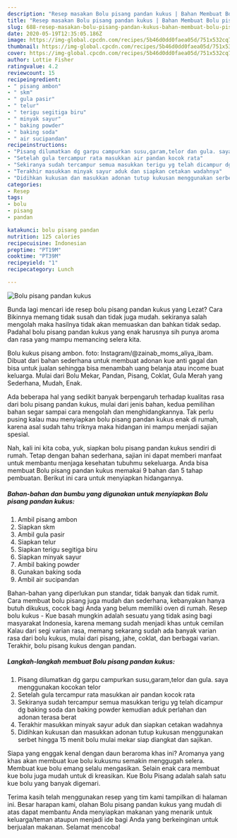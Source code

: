```yaml
---
description: "Resep masakan Bolu pisang pandan kukus | Bahan Membuat Bolu pisang pandan kukus Yang Mudah Dan Praktis"
title: "Resep masakan Bolu pisang pandan kukus | Bahan Membuat Bolu pisang pandan kukus Yang Mudah Dan Praktis"
slug: 688-resep-masakan-bolu-pisang-pandan-kukus-bahan-membuat-bolu-pisang-pandan-kukus-yang-mudah-dan-praktis
date: 2020-05-19T12:35:05.186Z
image: https://img-global.cpcdn.com/recipes/5b46d0dd0faea05d/751x532cq70/bolu-pisang-pandan-kukus-foto-resep-utama.jpg
thumbnail: https://img-global.cpcdn.com/recipes/5b46d0dd0faea05d/751x532cq70/bolu-pisang-pandan-kukus-foto-resep-utama.jpg
cover: https://img-global.cpcdn.com/recipes/5b46d0dd0faea05d/751x532cq70/bolu-pisang-pandan-kukus-foto-resep-utama.jpg
author: Lottie Fisher
ratingvalue: 4.2
reviewcount: 15
recipeingredient:
- " pisang ambon"
- " skm"
- " gula pasir"
- " telur"
- " terigu segitiga biru"
- " minyak sayur"
- " baking powder"
- " baking soda"
- " air sucipandan"
recipeinstructions:
- "Pisang dilumatkan dg garpu campurkan susu,garam,telor dan gula. saya menggunakan kocokan telor"
- "Setelah gula tercampur rata masukkan air pandan kocok rata"
- "Sekiranya sudah tercampur semua masukkan terigu yg telah dicampur dg baking soda dan baking powder kemudian aduk perlahan dan adonan terasa berat"
- "Terakhir masukkan minyak sayur aduk dan siapkan cetakan wadahnya"
- "Didihkan kukusan dan masukkan adonan tutup kukusan menggunakan serbet hingga 15 menit bolu mulai mekar siap diangkat dan sajikan."
categories:
- Resep
tags:
- bolu
- pisang
- pandan

katakunci: bolu pisang pandan 
nutrition: 125 calories
recipecuisine: Indonesian
preptime: "PT19M"
cooktime: "PT39M"
recipeyield: "1"
recipecategory: Lunch

---
```



![Bolu pisang pandan kukus](https://img-global.cpcdn.com/recipes/5b46d0dd0faea05d/751x532cq70/bolu-pisang-pandan-kukus-foto-resep-utama.jpg)

Bunda lagi mencari ide resep bolu pisang pandan kukus yang Lezat? Cara Bikinnya memang tidak susah dan tidak juga mudah. sekiranya salah mengolah maka hasilnya tidak akan memuaskan dan bahkan tidak sedap. Padahal bolu pisang pandan kukus yang enak harusnya sih punya aroma dan rasa yang mampu memancing selera kita.

Bolu kukus pisang ambon. foto: Instagram/@zainab_moms_aliya_ibam. Dibuat dari bahan sederhana untuk membuat adonan kue anti gagal dan bisa untuk jualan sehingga bisa menambah uang belanja atau income buat keluarga. Mulai dari Bolu Mekar, Pandan, Pisang, Coklat, Gula Merah yang Sederhana, Mudah, Enak.

Ada beberapa hal yang sedikit banyak berpengaruh terhadap kualitas rasa dari bolu pisang pandan kukus, mulai dari jenis bahan, kedua pemilihan bahan segar sampai cara mengolah dan menghidangkannya. Tak perlu pusing kalau mau menyiapkan bolu pisang pandan kukus enak di rumah, karena asal sudah tahu triknya maka hidangan ini mampu menjadi sajian spesial.


Nah, kali ini kita coba, yuk, siapkan bolu pisang pandan kukus sendiri di rumah. Tetap dengan bahan sederhana, sajian ini dapat memberi manfaat untuk membantu menjaga kesehatan tubuhmu sekeluarga. Anda bisa membuat Bolu pisang pandan kukus memakai 9 bahan dan 5 tahap pembuatan. Berikut ini cara untuk menyiapkan hidangannya.

<!--inarticleads1-->

##### Bahan-bahan dan bumbu yang digunakan untuk menyiapkan Bolu pisang pandan kukus:

1. Ambil  pisang ambon
1. Siapkan  skm
1. Ambil  gula pasir
1. Siapkan  telur
1. Siapkan  terigu segitiga biru
1. Siapkan  minyak sayur
1. Ambil  baking powder
1. Gunakan  baking soda
1. Ambil  air sucipandan


Bahan-bahan yang diperlukan pun standar, tidak banyak dan tidak rumit. Cara membuat bolu pisang juga mudah dan sederhana, kebanyakan hanya butuh dikukus, cocok bagi Anda yang belum memiliki oven di rumah. Resep bolu kukus - Kue basah mungkin adalah sesuatu yang tidak asing bagi masyarakat Indonesia, karena memang sudah menjadi khas untuk cemilan Kalau dari segi varian rasa, memang sekarang sudah ada banyak varian rasa dari bolu kukus, mulai dari pisang, jahe, coklat, dan berbagai varian. Terakhir, bolu pisang kukus dengan pandan. 

<!--inarticleads2-->

##### Langkah-langkah membuat Bolu pisang pandan kukus:

1. Pisang dilumatkan dg garpu campurkan susu,garam,telor dan gula. saya menggunakan kocokan telor
1. Setelah gula tercampur rata masukkan air pandan kocok rata
1. Sekiranya sudah tercampur semua masukkan terigu yg telah dicampur dg baking soda dan baking powder kemudian aduk perlahan dan adonan terasa berat
1. Terakhir masukkan minyak sayur aduk dan siapkan cetakan wadahnya
1. Didihkan kukusan dan masukkan adonan tutup kukusan menggunakan serbet hingga 15 menit bolu mulai mekar siap diangkat dan sajikan.


Siapa yang enggak kenal dengan daun beraroma khas ini? Aromanya yang khas akan membuat kue bolu kukusmu semakin menggugah selera. Membuat kue bolu emang selalu mengasikan. Selain enak cara membuat kue bolu juga mudah untuk di kreasikan. Kue Bolu Pisang adalah salah satu kue bolu yang banyak digemari. 

Terima kasih telah menggunakan resep yang tim kami tampilkan di halaman ini. Besar harapan kami, olahan Bolu pisang pandan kukus yang mudah di atas dapat membantu Anda menyiapkan makanan yang menarik untuk keluarga/teman ataupun menjadi ide bagi Anda yang berkeinginan untuk berjualan makanan. Selamat mencoba!
